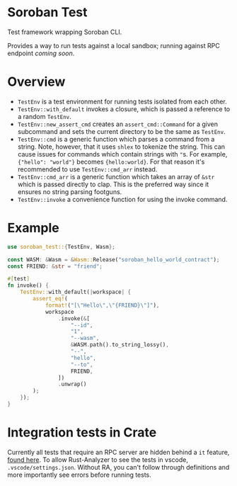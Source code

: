 Soroban Test
============

Test framework wrapping Soroban CLI.

Provides a way to run tests against a local sandbox; running against RPC endpoint _coming soon_.


Overview
========

- `TestEnv` is a test environment for running tests isolated from each other.
- `TestEnv::with_default` invokes a closure, which is passed a reference to a random `TestEnv`.
- `TestEnv::new_assert_cmd` creates an `assert_cmd::Command` for a given subcommand and sets the current
   directory to be the same as `TestEnv`.
- `TestEnv::cmd` is a generic function which parses a command from a string.
   Note, however, that it uses `shlex` to tokenize the string. This can cause issues
   for commands which contain strings with `"`s. For example, `{"hello": "world"}` becomes
   `{hello:world}`. For that reason it's recommended to use `TestEnv::cmd_arr` instead.
- `TestEnv::cmd_arr` is a generic function which takes an array of `&str` which is passed directly to clap.
   This is the preferred way since it ensures no string parsing footguns.
- `TestEnv::invoke` a convenience function for using the invoke command.


Example
=======

```rs
use soroban_test::{TestEnv, Wasm};

const WASM: &Wasm = &Wasm::Release("soroban_hello_world_contract");
const FRIEND: &str = "friend";

#[test]
fn invoke() {
    TestEnv::with_default(|workspace| {
        assert_eq!(
            format!("[\"Hello\",\"{FRIEND}\"]"),
            workspace
                .invoke(&[
                    "--id",
                    "1",
                    "--wasm",
                    &WASM.path().to_string_lossy(),
                    "--",
                    "hello",
                    "--to",
                    FRIEND,
                ])
                .unwrap()
        );
    });
}
```

Integration tests in Crate
==============

Currently all tests that require an RPC server are hidden behind a `it` feature, [found here](./tests/it/integration). To allow Rust-Analyzer to see the tests in vscode, `.vscode/settings.json`. Without RA, you can't follow through definitions and more importantly see errors before running tests.
